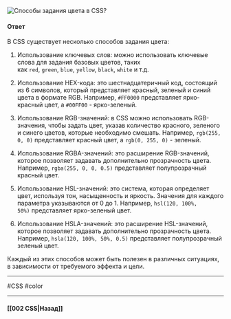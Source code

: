 ![Способы задания цвета в CSS?](https://youtu.be/hL5yFo9Pms4?t=384)

#### Ответ

В CSS существует несколько способов задания цвета:

1. Использование ключевых слов: можно использовать ключевые слова для задания базовых цветов, таких как `red`, `green`, `blue`, `yellow`, `black`, `white` и т.д.
    
2. Использование HEX-кода: это шестнадцатеричный код, состоящий из 6 символов, который представляет красный, зеленый и синий цвета в формате RGB. Например, `#FF0000` представляет ярко-красный цвет, а `#00FF00` - ярко-зеленый.
    
3. Использование RGB-значений: в CSS можно использовать RGB-значения, чтобы задать цвет, указав количество красного, зеленого и синего цветов, которые необходимо смешать. Например, `rgb(255, 0, 0)` представляет красный цвет, а `rgb(0, 255, 0)` - зеленый.
    
4. Использование RGBA-значений: это расширение RGB-значений, которое позволяет задавать дополнительно прозрачность цвета. Например, `rgba(255, 0, 0, 0.5)` представляет полупрозрачный красный цвет.
    
5. Использование HSL-значений: это система, которая определяет цвет, используя тон, насыщенность и яркость. Значения для каждого параметра указываются от 0 до 1. Например, `hsl(120, 100%, 50%)` представляет ярко-зеленый цвет.
    
6. Использование HSLA-значений: это расширение HSL-значений, которое позволяет задавать дополнительно прозрачность цвета. Например, `hsla(120, 100%, 50%, 0.5)` представляет полупрозрачный зеленый цвет.
    

Каждый из этих способов может быть полезен в различных ситуациях, в зависимости от требуемого эффекта и цели.

___
#CSS #color 

___

#### [[002 CSS|Назад]]